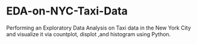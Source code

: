 # EDA-on-NYC-Taxi-Data
Performing an Exploratory Data Analysis on Taxi data in the New York City and visualize it via countplot, displot ,and histogram using Python.
